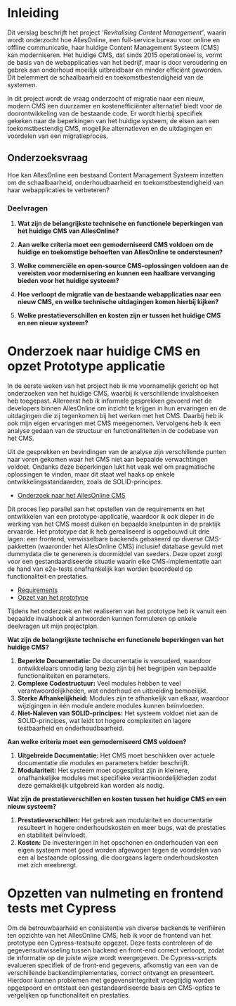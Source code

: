 # Inleiding

Dit verslag beschrijft het project _'Revitalising Content Management'_, waarin wordt onderzocht hoe AllesOnline, een full-service bureau voor online en offline communicatie, haar huidige Content Management Systeem (CMS) kan moderniseren. Het huidige CMS, dat sinds 2015 operationeel is, vormt de basis van de webapplicaties van het bedrijf, maar is door veroudering en gebrek aan onderhoud moeilijk uitbreidbaar en minder efficiënt geworden. Dit belemmert de schaalbaarheid en toekomstbestendigheid van de systemen.

In dit project wordt de vraag onderzocht of migratie naar een nieuw, modern CMS een duurzamer en kostenefficiënter alternatief biedt voor de doorontwikkeling van de bestaande code. Er wordt hierbij specifiek gekeken naar de beperkingen van het huidige systeem, de eisen aan een toekomstbestendig CMS, mogelijke alternatieven en de uitdagingen en voordelen van een migratieproces.
## Onderzoeksvraag
 Hoe kan AllesOnline een bestaand Content Management Systeem inzetten om de schaalbaarheid, onderhoudbaarheid en toekomstbestendigheid van haar webapplicaties te verbeteren?
### Deelvragen

1. **Wat zijn de belangrijkste technische en functionele beperkingen van het huidige CMS van AllesOnline?**
    
2. **Aan welke criteria moet een gemoderniseerd CMS voldoen om de huidige en toekomstige behoeften van AllesOnline te ondersteunen?**
    
3. **Welke commerciële en open-source CMS-oplossingen voldoen aan de vereisten voor modernisering en kunnen een haalbare vervanging bieden voor het huidige systeem?**
    
4. **Hoe verloopt de migratie van de bestaande webapplicaties naar een nieuw CMS, en welke technische uitdagingen komen hierbij kijken?**
    
5. **Welke prestatieverschillen en kosten zijn er tussen het huidige CMS en een nieuw systeem?**
     

# Onderzoek naar huidige CMS en opzet Prototype applicatie

In de eerste weken van het project heb ik me voornamelijk gericht op het onderzoeken van het huidige CMS, waarbij ik verschillende invalshoeken heb toegepast. Allereerst heb ik informele gesprekken gevoerd met de developers binnen AllesOnline om inzicht te krijgen in hun ervaringen en de uitdagingen die zij tegenkomen bij het werken met het CMS. Daarbij heb ik ook mijn eigen ervaringen met CMS meegenomen. Vervolgens heb ik een analyse gedaan van de structuur en functionaliteiten in de codebase van het CMS.

Uit de gesprekken en bevindingen van de analyse zijn verschillende punten naar voren gekomen waar het CMS niet aan bepaalde verwachtingen voldoet. Ondanks deze beperkingen lukt het vaak wel om pragmatische oplossingen te vinden, maar dit staat wel haaks op enkele ontwikkelingsstandaarden, zoals de SOLID-principes. 

* [Onderzoek naar het AllesOnline CMS](OnderzoekNaarHetAOCms.md)

Dit proces liep parallel aan het opstellen van de requirements en het ontwikkelen van een prototype-applicatie, waardoor ik ook dieper in de werking van het CMS moest duiken en bepaalde knelpunten in de praktijk ervaarde. Het prototype dat ik heb gerealiseerd is opgebouwd uit drie lagen: een frontend, verwisselbare backends gebaseerd op diverse CMS-pakketten (waaronder het AllesOnline CMS) inclusief database gevuld met dummydata die te genereren is doormiddel van seeders. Deze opzet zorgt voor een gestandaardiseerde situatie waarin elke CMS-implementatie aan de hand van e2e-tests onafhankelijk kan worden beoordeeld op functionaliteit en prestaties.

* [Requirements](Requirements.md)
* [Opzet van het prototype](OpzetVanHetPrototype.md)

Tijdens het onderzoek en het realiseren van het prototype heb ik vanuit een bepaalde invalshoek al antwoorden kunnen formuleren op enkele deelvragen uit mijn projectplan.
 
__Wat zijn de belangrijkste technische en functionele beperkingen van het huidige CMS?__
1. **Beperkte Documentatie:** De documentatie is verouderd, waardoor ontwikkelaars onnodig lang bezig zijn bij het begrijpen van bepaalde functionaliteiten en parameters.
2. **Complexe Codestructuur:** Veel modules hebben te veel verantwoordelijkheden, wat onderhoud en uitbreiding bemoeilijkt.
3. **Sterke Afhankelijkheid:** Modules zijn te afhankelijk van elkaar, waardoor wijzigingen in één module andere modules kunnen beïnvloeden.
4. **Niet-Naleven van SOLID-principes:** Het systeem voldoet niet aan de SOLID-principes, wat leidt tot hogere complexiteit en lagere testbaarheid en onderhoudbaarheid.

__Aan welke criteria moet een gemoderniseerd CMS voldoen?__
1. **Uitgebreide Documentatie:** Het CMS moet beschikken over actuele documentatie die modules en parameters helder beschrijft.
2. **Modulariteit:** Het systeem moet opgesplitst zijn in kleinere, onafhankelijke modules met specifieke verantwoordelijkheden zodat deze gemakkelijk uitgebreid kan worden als nodig.

__Wat zijn de prestatieverschillen en kosten tussen het huidige CMS en een nieuw systeem?__
1. **Prestatieverschillen:** Het gebrek aan modulariteit en documentatie resulteert in hogere onderhoudskosten en meer bugs, wat de prestaties en stabiliteit beïnvloedt.
2. **Kosten:** De investeringen in het opschonen en onderhouden van een eigen systeem moet goed worden afgewogen tegen de voordelen van een al bestaande oplossing, die doorgaans lagere onderhoudskosten met zich meebrengt.

# Opzetten van nulmeting en frontend tests met Cypress

Om de betrouwbaarheid en consistentie van diverse backends te verifiëren ten opzichte van het AllesOnline CMS, heb ik voor de frontend van het prototype een Cypress-testsuite opgezet. Deze tests controleren of de gegevensuitwisseling tussen backend en front-end correct verloopt, zodat de informatie op de juiste wijze wordt weergegeven. De Cypress-scripts evalueren specifiek of de front-end gegevens, afkomstig van een van de verschillende backendimplementaties, correct ontvangt en presenteert. Hierdoor kunnen problemen met gegevensintegriteit vroegtijdig worden opgespoord en ontstaat een gestandaardiseerde basis om CMS-opties te vergelijken op functionaliteit en prestaties.

